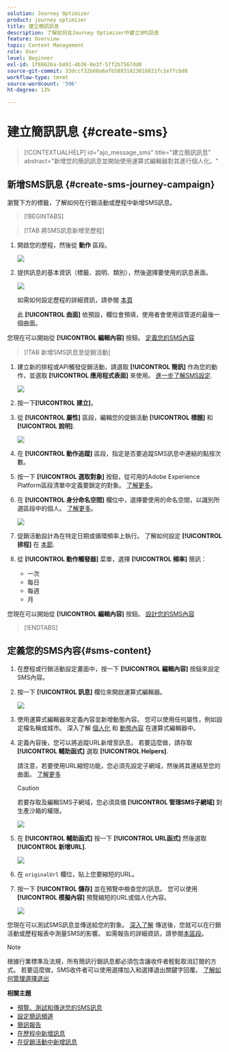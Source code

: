 ```yaml
---
solution: Journey Optimizer
product: journey optimizer
title: 建立簡訊訊息
description: 了解如何在Journey Optimizer中建立SMS訊息
feature: Overview
topic: Content Management
role: User
level: Beginner
exl-id: 1f88626a-b491-4b36-8e3f-57f2b7567dd0
source-git-commit: 33dccf32b60a6afb58931823016821fc1effcbd8
workflow-type: tm+mt
source-wordcount: '596'
ht-degree: 13%

---
```


# 建立簡訊訊息 {#create-sms}

>[!CONTEXTUALHELP]
>id="ajo_message_sms"
>title="建立簡訊訊息"
>abstract="新增您的簡訊訊息並開始使用運算式編輯器對其進行個人化。"

## 新增SMS訊息 {#create-sms-journey-campaign}

瀏覽下方的標籤，了解如何在行銷活動或歷程中新增SMS訊息。

>[!BEGINTABS]

>[!TAB 將SMS訊息新增至歷程]

1. 開啟您的歷程，然後從 **動作** 區段。

   ![](assets/sms_create_1.png)

1. 提供訊息的基本資訊（標籤、說明、類別），然後選擇要使用的訊息表面。

   ![](assets/sms_create_2.png)

   如需如何設定歷程的詳細資訊，請參閱 [本頁](../building-journeys/journey-gs.md)

   此 **[!UICONTROL 曲面]** 依預設，欄位會預填，使用者會使用該管道的最後一個曲面。

您現在可以開始從 **[!UICONTROL 編輯內容]** 按鈕。 [定義您的SMS內容](#sms-content)

>[!TAB 新增SMS訊息至促銷活動]

1. 建立新的排程或API觸發促銷活動，請選取 **[!UICONTROL 簡訊]** 作為您的動作，並選取 **[!UICONTROL 應用程式表面]** 來使用。 [進一步了解SMS設定](sms-configuration.md).

   ![](assets/sms_create_3.png)

1. 按一下&#x200B;**[!UICONTROL 建立]**。

1. 從 **[!UICONTROL 屬性]** 區段，編輯您的促銷活動 **[!UICONTROL 標題]** 和 **[!UICONTROL 說明]**.

   ![](assets/sms_create_4.png)

1. 在 **[!UICONTROL 動作追蹤]** 區段，指定是否要追蹤SMS訊息中連結的點按次數。

1. 按一下 **[!UICONTROL 選取對象]** 按鈕，從可用的Adobe Experience Platform區段清單中定義要鎖定的對象。 [了解更多](../segment/about-segments.md)。

1. 在 **[!UICONTROL 身分命名空間]** 欄位中，選擇要使用的命名空間，以識別所選區段中的個人。 [了解更多](../event/about-creating.md#select-the-namespace)。

   ![](assets/sms_create_5.png)

1. 促銷活動設計為在特定日期或循環頻率上執行。 了解如何設定 **[!UICONTROL 排程]** 在 [本節](../campaigns/create-campaign.md#schedule).

1. 從 **[!UICONTROL 動作觸發器]** 菜單，選擇 **[!UICONTROL 頻率]** 簡訊：

   * 一次
   * 每日
   * 每週
   * 月

您現在可以開始從 **[!UICONTROL 編輯內容]** 按鈕。 [設計您的SMS內容](#sms-content)

>[!ENDTABS]

## 定義您的SMS內容{#sms-content}

1. 在歷程或行銷活動設定畫面中，按一下 **[!UICONTROL 編輯內容]** 按鈕來設定SMS內容。

1. 按一下 **[!UICONTROL 訊息]** 欄位來開啟運算式編輯器。

   ![](assets/sms-content.png)

1. 使用運算式編輯器來定義內容並新增動態內容。 您可以使用任何屬性，例如設定檔名稱或城市。 深入了解 [個人化](../personalization/personalize.md) 和 [動態內容](../personalization/get-started-dynamic-content.md) 在運算式編輯器中。

1. 定義內容後，您可以將追蹤URL新增至訊息。 若要這麼做，請存取 **[!UICONTROL 輔助函式]** 選取 **[!UICONTROL Helpers]**.

   請注意，若要使用URL縮短功能，您必須先設定子網域，然後將其連結至您的曲面。 [了解更多](sms-subdomains.md)

   >[!CAUTION]
   >
   > 若要存取及編輯SMS子網域，您必須具備 **[!UICONTROL 管理SMS子網域]** 對生產沙箱的權限。

   ![](assets/sms_tracking_1.png)

1. 在 **[!UICONTROL 輔助函式]** 按一下 **[!UICONTROL URL函式]** 然後選取 **[!UICONTROL 新增URL]**.

   ![](assets/sms_tracking_2.png)

1. 在 `originalUrl` 欄位，貼上您要縮短的URL。

1. 按一下 **[!UICONTROL 儲存]** 並在預覽中檢查您的訊息。 您可以使用 **[!UICONTROL 模擬內容]** 預覽縮短的URL或個人化內容。

   ![](assets/sms-content-preview.png)

您現在可以測試SMS訊息並傳送給您的對象。 [深入了解](send-sms.md)
傳送後，您就可以在行銷活動或歷程報表中測量SMS的影響。 如需報告的詳細資訊，請參閱[本區段](../reports/campaign-global-report.md#sms-tab)。

>[!NOTE]
>
>根據行業標準及法規，所有簡訊行銷訊息都必須包含讓收件者輕鬆取消訂閱的方式。 若要這麼做，SMS收件者可以使用選擇加入和選擇退出關鍵字回覆。 [了解如何管理選擇退出](../privacy/opt-out.md#sms-opt-out-management-sms-opt-out-management)

**相關主題**

* [預覽、測試和傳送您的SMS訊息](send-sms.md)
* [設定簡訊頻道](sms-configuration.md)
* [簡訊報告](../reports/journey-global-report.md#sms-global)
* [在歷程中新增訊息](../building-journeys/journeys-message.md)
* [在促銷活動中新增訊息](../campaigns/create-campaign.md)
